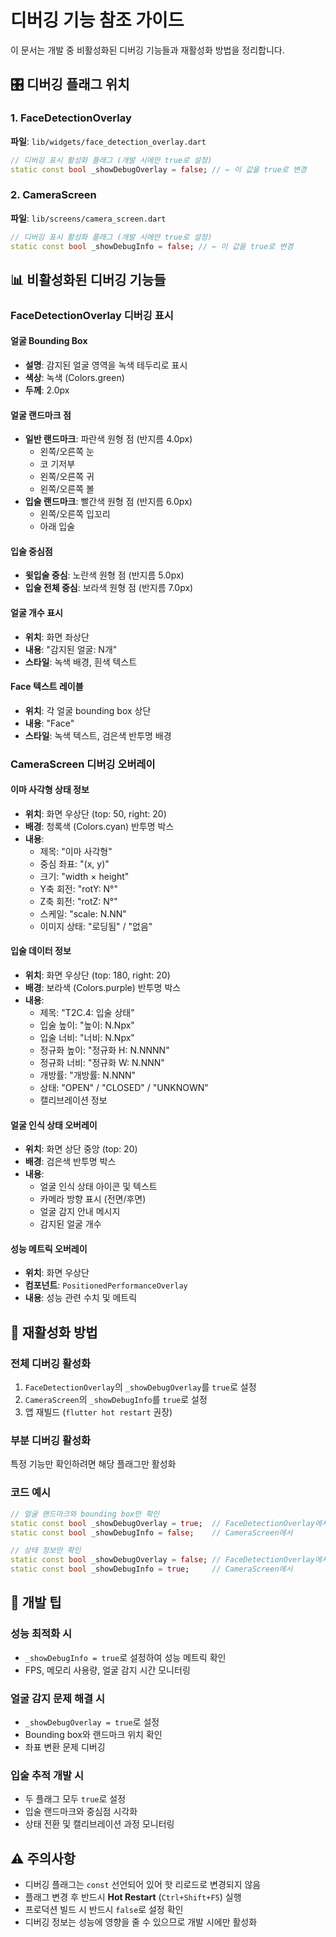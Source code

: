 # 디버깅 기능 참조 가이드

이 문서는 개발 중 비활성화된 디버깅 기능들과 재활성화 방법을 정리합니다.

## 🎛️ 디버깅 플래그 위치

### 1. FaceDetectionOverlay
**파일**: `lib/widgets/face_detection_overlay.dart`
```dart
// 디버깅 표시 활성화 플래그 (개발 시에만 true로 설정)
static const bool _showDebugOverlay = false; // ← 이 값을 true로 변경
```

### 2. CameraScreen
**파일**: `lib/screens/camera_screen.dart`
```dart
// 디버깅 표시 활성화 플래그 (개발 시에만 true로 설정)
static const bool _showDebugInfo = false; // ← 이 값을 true로 변경
```

## 📊 비활성화된 디버깅 기능들

### FaceDetectionOverlay 디버깅 표시

#### 얼굴 Bounding Box
- **설명**: 감지된 얼굴 영역을 녹색 테두리로 표시
- **색상**: 녹색 (Colors.green)
- **두께**: 2.0px

#### 얼굴 랜드마크 점
- **일반 랜드마크**: 파란색 원형 점 (반지름 4.0px)
  - 왼쪽/오른쪽 눈
  - 코 기저부
  - 왼쪽/오른쪽 귀
  - 왼쪽/오른쪽 볼
- **입술 랜드마크**: 빨간색 원형 점 (반지름 6.0px)
  - 왼쪽/오른쪽 입꼬리
  - 아래 입술

#### 입술 중심점
- **윗입술 중심**: 노란색 원형 점 (반지름 5.0px)
- **입술 전체 중심**: 보라색 원형 점 (반지름 7.0px)

#### 얼굴 개수 표시
- **위치**: 화면 좌상단
- **내용**: "감지된 얼굴: N개"
- **스타일**: 녹색 배경, 흰색 텍스트

#### Face 텍스트 레이블
- **위치**: 각 얼굴 bounding box 상단
- **내용**: "Face"
- **스타일**: 녹색 텍스트, 검은색 반투명 배경

### CameraScreen 디버깅 오버레이

#### 이마 사각형 상태 정보
- **위치**: 화면 우상단 (top: 50, right: 20)
- **배경**: 청록색 (Colors.cyan) 반투명 박스
- **내용**:
  - 제목: "이마 사각형"
  - 중심 좌표: "(x, y)"
  - 크기: "width × height"
  - Y축 회전: "rotY: N°"
  - Z축 회전: "rotZ: N°" 
  - 스케일: "scale: N.NN"
  - 이미지 상태: "로딩됨" / "없음"

#### 입술 데이터 정보
- **위치**: 화면 우상단 (top: 180, right: 20)
- **배경**: 보라색 (Colors.purple) 반투명 박스
- **내용**:
  - 제목: "T2C.4: 입술 상태"
  - 입술 높이: "높이: N.Npx"
  - 입술 너비: "너비: N.Npx"
  - 정규화 높이: "정규화 H: N.NNNN"
  - 정규화 너비: "정규화 W: N.NNN"
  - 개방률: "개방률: N.NNN"
  - 상태: "OPEN" / "CLOSED" / "UNKNOWN"
  - 캘리브레이션 정보

#### 얼굴 인식 상태 오버레이
- **위치**: 화면 상단 중앙 (top: 20)
- **배경**: 검은색 반투명 박스
- **내용**:
  - 얼굴 인식 상태 아이콘 및 텍스트
  - 카메라 방향 표시 (전면/후면)
  - 얼굴 감지 안내 메시지
  - 감지된 얼굴 개수

#### 성능 메트릭 오버레이
- **위치**: 화면 우상단
- **컴포넌트**: `PositionedPerformanceOverlay`
- **내용**: 성능 관련 수치 및 메트릭

## 🔄 재활성화 방법

### 전체 디버깅 활성화
1. `FaceDetectionOverlay`의 `_showDebugOverlay`를 `true`로 설정
2. `CameraScreen`의 `_showDebugInfo`를 `true`로 설정
3. 앱 재빌드 (`flutter hot restart` 권장)

### 부분 디버깅 활성화
특정 기능만 확인하려면 해당 플래그만 활성화

### 코드 예시
```dart
// 얼굴 랜드마크와 bounding box만 확인
static const bool _showDebugOverlay = true;  // FaceDetectionOverlay에서
static const bool _showDebugInfo = false;    // CameraScreen에서

// 상태 정보만 확인  
static const bool _showDebugOverlay = false; // FaceDetectionOverlay에서
static const bool _showDebugInfo = true;     // CameraScreen에서
```

## 📝 개발 팁

### 성능 최적화 시
- `_showDebugInfo = true`로 설정하여 성능 메트릭 확인
- FPS, 메모리 사용량, 얼굴 감지 시간 모니터링

### 얼굴 감지 문제 해결 시
- `_showDebugOverlay = true`로 설정
- Bounding box와 랜드마크 위치 확인
- 좌표 변환 문제 디버깅

### 입술 추적 개발 시
- 두 플래그 모두 `true`로 설정
- 입술 랜드마크와 중심점 시각화
- 상태 전환 및 캘리브레이션 과정 모니터링

## ⚠️ 주의사항

- 디버깅 플래그는 `const` 선언되어 있어 핫 리로드로 변경되지 않음
- 플래그 변경 후 반드시 **Hot Restart** (`Ctrl+Shift+F5`) 실행
- 프로덕션 빌드 시 반드시 `false`로 설정 확인
- 디버깅 정보는 성능에 영향을 줄 수 있으므로 개발 시에만 활성화